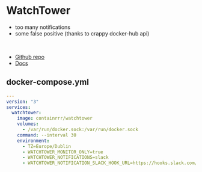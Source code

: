 # WatchTower

- too many notifications
- some false positive (thanks to crappy docker-hub api)

<br>

- [Github repo](https://github.com/containrrr/watchtower/)
- [Docs](https://containrrr.dev/watchtower/)


## docker-compose.yml
```yml
---
version: "3"
services:
  watchtower:
    image: containrrr/watchtower
    volumes:
      - /var/run/docker.sock:/var/run/docker.sock
    command: --interval 30
    environment:
      - TZ=Europe/Dublin
      - WATCHTOWER_MONITOR_ONLY=true
      - WATCHTOWER_NOTIFICATIONS=slack
      - WATCHTOWER_NOTIFICATION_SLACK_HOOK_URL=https://hooks.slack.com/services/a/b/c
```